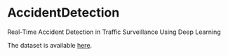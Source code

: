 # AccidentDetection
Real-Time Accident Detection in Traffic Surveillance Using Deep Learning


The dataset is available [here](https://drive.google.com/drive/folders/1bGFr6Pbc_L6d4foePfcLqUCJBSG3qXiz?usp=sharing).
